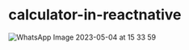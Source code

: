 # calculator-in-reactnative
![WhatsApp Image 2023-05-04 at 15 33 59](https://user-images.githubusercontent.com/126978993/236174189-85db1d11-3fa9-4d3a-b631-2fb94f6606cb.jpeg)
